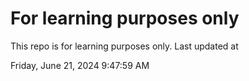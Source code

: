 # For learning purposes only
This repo is for learning purposes only.
Last updated at

Friday, June 21, 2024 9:47:59 AM

